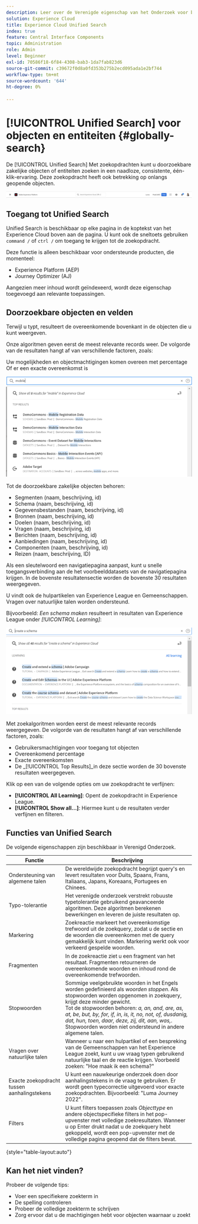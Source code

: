 ```yaml
---
description: Leer over de Verenigde eigenschap van het Onderzoek voor bepaalde toepassingen in Experience Cloud.
solution: Experience Cloud
title: Experience Cloud Unified Search
index: true
feature: Central Interface Components
topic: Administration
role: Admin
level: Beginner
exl-id: 70586f18-6f84-4308-bab3-1da7fab823d6
source-git-commit: c39672f0d8a0fd353b275b2ecd095ada1e2bf744
workflow-type: tm+mt
source-wordcount: '644'
ht-degree: 0%

---
```


# [!UICONTROL Unified Search] voor objecten en entiteiten {#globally-search}

De [!UICONTROL Unified Search] Met zoekopdrachten kunt u doorzoekbare zakelijke objecten of entiteiten zoeken in een naadloze, consistente, één-klik-ervaring. Deze zoekopdracht heeft ook betrekking op onlangs geopende objecten.

![Globaal zoeken naar objecten en entiteiten](../assets/platform-search.png)

## Toegang tot Unified Search

Unified Search is beschikbaar op elke pagina in de koptekst van het Experience Cloud boven aan de pagina. U kunt ook de sneltoets gebruiken `command /` of `ctrl /` om toegang te krijgen tot de zoekopdracht.

Deze functie is alleen beschikbaar voor ondersteunde producten, die momenteel:

* Experience Platform (AEP)
* Journey Optimizer (AJ)

Aangezien meer inhoud wordt geïndexeerd, wordt deze eigenschap toegevoegd aan relevante toepassingen.

## Doorzoekbare objecten en velden

Terwijl u typt, resulteert de overeenkomende bovenkant in de objecten die u kunt weergeven.

Onze algoritmen geven eerst de meest relevante records weer. De volgorde van de resultaten hangt af van verschillende factoren, zoals:

Uw mogelijkheden en objectmachtigingen komen overeen met percentage Of er een exacte overeenkomst is

![Unified Search in Experience Cloud](../assets/unified-search-results.png)

Tot de doorzoekbare zakelijke objecten behoren:

* Segmenten (naam, beschrijving, id)
* Schema (naam, beschrijving, id)
* Gegevensbestanden (naam, beschrijving, id)
* Bronnen (naam, beschrijving, id)
* Doelen (naam, beschrijving, id)
* Vragen (naam, beschrijving, id)
* Berichten (naam, beschrijving, id)
* Aanbiedingen (naam, beschrijving, id)
* Componenten (naam, beschrijving, id)
* Reizen (naam, beschrijving, ID)

Als een sleutelwoord een navigatiepagina aanpast, kunt u snelle toegangsverbinding aan de het voorbeelddatasets van de navigatiepagina krijgen. In de bovenste resultatensectie worden de bovenste 30 resultaten weergegeven.

U vindt ook de hulpartikelen van Experience League en Gemeenschappen. Vragen over natuurlijke talen worden ondersteund.

Bijvoorbeeld: _Een schema maken_ resulteert in resultaten van Experience League onder _[!UICONTROL Learning]_:

![Unified Search in Help bij Experience Cloud](../assets/unified-search-learning.png)

Met zoekalgoritmen worden eerst de meest relevante records weergegeven. De volgorde van de resultaten hangt af van verschillende factoren, zoals:

* Gebruikersmachtigingen voor toegang tot objecten
* Overeenkomend percentage
* Exacte overeenkomsten
* De _[!UICONTROL Top Results]_in deze sectie worden de 30 bovenste resultaten weergegeven.

Klik op een van de volgende opties om uw zoekopdracht te verfijnen:

* **[!UICONTROL All Learning]**: Opent de zoekopdracht in Experience League.
* **[!UICONTROL Show all...]**: Hiermee kunt u de resultaten verder verfijnen en filteren.

## Functies van Unified Search

De volgende eigenschappen zijn beschikbaar in Verenigd Onderzoek.

| Functie | Beschrijving |
| ------- | ------- |
| Ondersteuning van algemene talen | De wereldwijde zoekopdracht begrijpt query&#39;s en levert resultaten voor Duits, Spaans, Frans, Italiaans, Japans, Koreaans, Portugees en Chinees. |
| Typo-tolerantie | Het verenigde onderzoek verstrekt robuuste typetolerantie gebruikend geavanceerde algoritmen. Deze algoritmen berekenen bewerkingen en leveren de juiste resultaten op. |
| Markering | Zoekreactie markeert het overeenkomstige trefwoord uit de zoekquery, zodat u de sectie en de woorden die overeenkomen met de query gemakkelijk kunt vinden. Markering werkt ook voor verkeerd gespelde woorden. |
| Fragmenten | In de zoekreactie ziet u een fragment van het resultaat. Fragmenten retourneren de overeenkomende woorden en inhoud rond de overeenkomende trefwoorden. |
| Stopwoorden | Sommige veelgebruikte woorden in het Engels worden gedefinieerd als _woorden stoppen_. Als stopwoorden worden opgenomen in zoekquery, krijgt deze minder gewicht. <br>Tot de stopwoorden behoren: _a, an, and, are, as, at, be, but, by, for, if, in, is, it, no, not, of, dusdanig, dat, hun, toen, daar, deze, zij, dit, aan, was,_. <br>Stopwoorden worden niet ondersteund in andere algemene talen. |
| Vragen over natuurlijke talen | Wanneer u naar een hulpartikel of een bespreking van de Gemeenschappen van het Experience League zoekt, kunt u uw vraag typen gebruikend natuurlijke taal en de reactie krijgen. Voorbeeld zoeken: &quot;Hoe maak ik een schema?&quot; |
| Exacte zoekopdracht tussen aanhalingstekens | U kunt een nauwkeurige onderzoek doen door aanhalingstekens in de vraag te gebruiken. Er wordt geen typecorrectie uitgevoerd voor exacte zoekopdrachten. Bijvoorbeeld: &quot;Luma Journey 2022&quot;. |
| Filters | U kunt filters toepassen zoals _Objecttype_ en andere objectspecifieke filters in het pop-upvenster met volledige zoekresultaten. Wanneer u op Enter drukt nadat u de zoekquery hebt gekoppeld, wordt een pop-upvenster met de volledige pagina geopend dat de filters bevat. |

{style="table-layout:auto"}

## Kan het niet vinden?

Probeer de volgende tips:

* Voer een specifiekere zoekterm in
* De spelling controleren
* Probeer de volledige zoekterm te schrijven
* Zorg ervoor dat u de machtigingen hebt voor objecten waarnaar u zoekt
